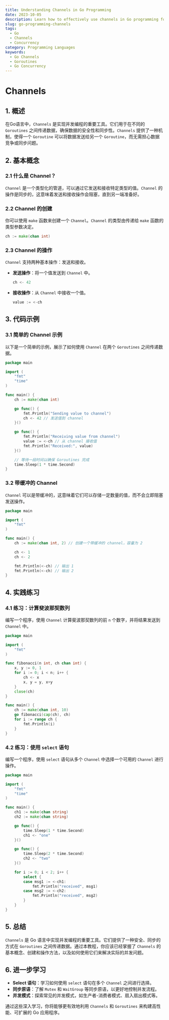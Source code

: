 ```yaml
---
title: Understanding Channels in Go Programming
date: 2023-10-05
description: Learn how to effectively use channels in Go programming for concurrent communication between goroutines.
slug: go-programming-channels
tags:
  - Go
  - Channels
  - Concurrency
category: Programming Languages
keywords:
  - Go Channels
  - Goroutines
  - Go Concurrency
---
```


# Channels

## 1. 概述

在Go语言中，`Channels` 是实现并发编程的重要工具。它们用于在不同的 `Goroutines` 之间传递数据，确保数据的安全性和同步性。`Channels` 提供了一种机制，使得一个 `Goroutine` 可以将数据发送给另一个 `Goroutine`，而无需担心数据竞争或同步问题。

## 2. 基本概念

### 2.1 什么是 Channel？

`Channel` 是一个类型化的管道，可以通过它发送和接收特定类型的值。`Channel` 的操作是同步的，这意味着发送和接收操作会阻塞，直到另一端准备好。

### 2.2 Channel 的创建

你可以使用 `make` 函数来创建一个 `Channel`。`Channel` 的类型由传递给 `make` 函数的类型参数决定。

```go
ch := make(chan int)
```

### 2.3 Channel 的操作

`Channel` 支持两种基本操作：发送和接收。

- **发送操作**：将一个值发送到 `Channel` 中。
  ```go
  ch <- 42
  ```

- **接收操作**：从 `Channel` 中接收一个值。
  ```go
  value := <-ch
  ```

## 3. 代码示例

### 3.1 简单的 Channel 示例

以下是一个简单的示例，展示了如何使用 `Channel` 在两个 `Goroutines` 之间传递数据。

```go
package main

import (
    "fmt"
    "time"
)

func main() {
    ch := make(chan int)

    go func() {
        fmt.Println("Sending value to channel")
        ch <- 42 // 发送值到 channel
    }()

    go func() {
        fmt.Println("Receiving value from channel")
        value := <-ch // 从 channel 接收值
        fmt.Println("Received:", value)
    }()

    // 等待一段时间以确保 Goroutines 完成
    time.Sleep(1 * time.Second)
}
```

### 3.2 带缓冲的 Channel

`Channel` 可以是带缓冲的，这意味着它们可以存储一定数量的值，而不会立即阻塞发送操作。

```go
package main

import (
    "fmt"
)

func main() {
    ch := make(chan int, 2) // 创建一个带缓冲的 channel，容量为 2

    ch <- 1
    ch <- 2

    fmt.Println(<-ch) // 输出 1
    fmt.Println(<-ch) // 输出 2
}
```

## 4. 实践练习

### 4.1 练习：计算斐波那契数列

编写一个程序，使用 `Channel` 计算斐波那契数列的前 `n` 个数字，并将结果发送到 `Channel` 中。

```go
package main

import (
    "fmt"
)

func fibonacci(n int, ch chan int) {
    x, y := 0, 1
    for i := 0; i < n; i++ {
        ch <- x
        x, y = y, x+y
    }
    close(ch)
}

func main() {
    ch := make(chan int, 10)
    go fibonacci(cap(ch), ch)
    for i := range ch {
        fmt.Println(i)
    }
}
```

### 4.2 练习：使用 `select` 语句

编写一个程序，使用 `select` 语句从多个 `Channel` 中选择一个可用的 `Channel` 进行操作。

```go
package main

import (
    "fmt"
    "time"
)

func main() {
    ch1 := make(chan string)
    ch2 := make(chan string)

    go func() {
        time.Sleep(1 * time.Second)
        ch1 <- "one"
    }()

    go func() {
        time.Sleep(2 * time.Second)
        ch2 <- "two"
    }()

    for i := 0; i < 2; i++ {
        select {
        case msg1 := <-ch1:
            fmt.Println("received", msg1)
        case msg2 := <-ch2:
            fmt.Println("received", msg2)
        }
    }
}
```

## 5. 总结

`Channels` 是 Go 语言中实现并发编程的重要工具。它们提供了一种安全、同步的方式在 `Goroutines` 之间传递数据。通过本教程，你应该已经掌握了 `Channels` 的基本概念、创建和操作方法，以及如何使用它们来解决实际的并发问题。

## 6. 进一步学习

- **Select 语句**：学习如何使用 `select` 语句在多个 `Channel` 之间进行选择。
- **同步原语**：了解 `Mutex` 和 `WaitGroup` 等同步原语，以更好地控制并发流程。
- **并发模式**：探索常见的并发模式，如生产者-消费者模式、扇入扇出模式等。

通过这些深入学习，你将能够更有效地利用 `Channels` 和 `Goroutines` 来构建高性能、可扩展的 Go 应用程序。